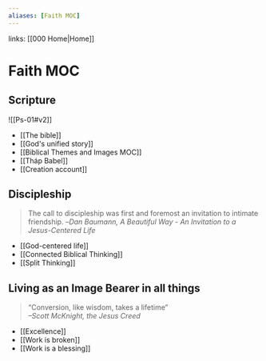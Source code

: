 ```yaml
---
aliases: [Faith MOC]
---
```

links: [[000 Home|Home]]
# Faith MOC
## Scripture
![[Ps-01#v2]]
* [[The bible]]
* [[God's unified story]]
* [[Biblical Themes and Images MOC]]
* [[Tháp Babel]]
* [[Creation account]]

## Discipleship
>The call to discipleship was first and foremost an invitation to intimate friendship.
> –*Dan Baumann, A Beautiful Way - An Invitation to a Jesus-Centered Life*

* [[God-centered life]]
* [[Connected Biblical Thinking]]
* [[Split Thinking]]

## Living as an Image Bearer in all things
> “Conversion, like wisdom, takes a lifetime”  
_–Scott McKnight, the Jesus Creed_
* [[Excellence]]
* [[Work is broken]]
* [[Work is a blessing]]

